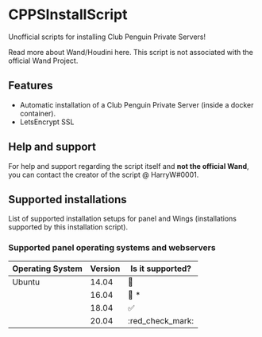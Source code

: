 # CPPSInstallScript

Unofficial scripts for installing Club Penguin Private Servers!

Read more about Wand/Houdini here. This script is not associated with the official Wand Project.

## Features

- Automatic installation of a Club Penguin Private Server (inside a docker container).
- LetsEncrypt SSL


## Help and support

For help and support regarding the script itself and **not the official Wand**, you can contact the creator of the script @ HarryW#0001.

## Supported installations

List of supported installation setups for panel and Wings (installations supported by this installation script).

### Supported panel operating systems and webservers

| Operating System | Version | Is it supported?      
| ---------------- | ------- | ------------------
| Ubuntu           | 14.04   | :red_circle:      
|                  | 16.04   | :red_circle: \*   
|                  | 18.04   | :white_check_mark: 
|                  | 20.04   | :red_check_mark:   
